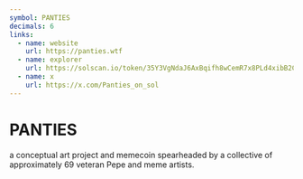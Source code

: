 ```yaml
---
symbol: PANTIES
decimals: 6
links:
  - name: website
    url: https://panties.wtf
  - name: explorer
    url: https://solscan.io/token/35Y3VgNdaJ6AxBqifh8wCemR7x8PLd4xibB2C3JUZ9P7
  - name: x
    url: https://x.com/Panties_on_sol
---
```


# PANTIES

a conceptual art project and memecoin spearheaded by a collective of approximately 69 veteran Pepe and meme artists.
